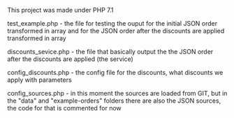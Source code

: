 This project was made under PHP 7.1

test_example.php - the file for testing the ouput for the initial JSON order transformed in array and for the JSON order after the discounts are applied transformed in array

discounts_sevice.php - the file that basically output the the JSON order after the discounts are applied (the service)

config_discounts.php - the config file for the discounts, what discounts we apply with parameters

config_sources.php - in this moment the sources are loaded from GIT, but in the "data" and "example-orders" folders there are also the JSON sources, the code for that is commented for now
 
